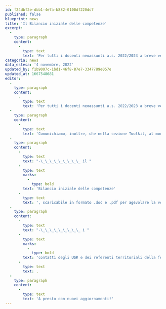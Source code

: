 ```yaml
---
id: f24dbf2e-dbb1-4e7a-b882-0100df220dc7
published: false
blueprint: news
title: 'Il Bilancio iniziale delle competenze'
excerpt:
  -
    type: paragraph
    content:
      -
        type: text
        text: 'Per tutti i docenti neoassunti a.s. 2022/2023 a breve verrà comunicata, sui nostri canali istituzionali e sui social, la data di apertura dell’ambiente. '
categoria: news
data_estesa: '4 novembre, 2022'
updated_by: f1b9007c-1bd1-46f8-87e7-3347789e057e
updated_at: 1667548681
editor:
  -
    type: paragraph
    content:
      -
        type: text
        text: 'Per tutti i docenti neoassunti a.s. 2022/2023 a breve verrà comunicata, sui nostri canali istituzionali e sui social, la data di apertura dell’ambiente. '
  -
    type: paragraph
    content:
      -
        type: text
        text: 'Comunichiamo, inoltre, che nella sezione Toolkit, al momento, potete trovare:'
  -
    type: paragraph
    content:
      -
        type: text
        text: "-\_\_\_\_\_\_\_\_\_ il "
      -
        type: text
        marks:
          -
            type: bold
        text: 'Bilancio iniziale delle competenze'
      -
        type: text
        text: ', scaricabile in formato .doc e .pdf per agevolare la vostra attività di questa fase fino all’apertura della piattaforma quando potrete compilare la versione online. Ricordiamo infine che Indire non pone scadenze per la compilazione del Bilancio iniziale, tuttavia, vi invitiamo a fare riferimento alla calendarizzazione prevista dalle vostre scuole;'
  -
    type: paragraph
    content:
      -
        type: text
        text: "-\_\_\_\_\_\_\_\_\_ i "
      -
        type: text
        marks:
          -
            type: bold
        text: 'contatti degli USR e dei referenti territoriali della formazione'
      -
        type: text
        text: .
  -
    type: paragraph
    content:
      -
        type: text
        text: 'A presto con nuovi aggiornamenti!'
---
```


